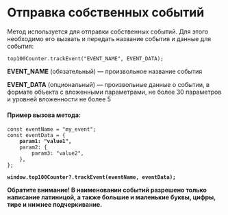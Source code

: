 # Отправка собственных событий

Метод используется для отправки собственных событий. Для этого необходимо его вызвать и передать название события и данные для события:

```
top100Counter.trackEvent("EVENT_NAME", EVENT_DATA);
```

**EVENT\_NAME** (обязательный) — произвольное название события

**EVENT\_DATA** (опциональный) — произвольные данные о событии, в формате объекта с вложенными параметрами, не более 30 параметров и уровней вложенности не более 5

#### Пример вызова метода:

<pre><code>const eventName = "my_event";
const eventData = {
<strong>    param1: "value1",
</strong>    param2: {
        param3: "value2",
    },
};

<strong>window.top100Counter?.trackEvent(eventName, eventData);
</strong></code></pre>

**Обратите внимание! В наименовании событий разрешено только написание латиницой, а также большие и маленькие буквы, цифры, тире и нижнее подчеркивание.**
